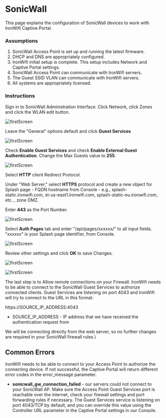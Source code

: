 # SonicWall

This page explains the configuration of SonicWall devices to work with IronWifi Captive Portal.

### Assumptions

1. SonicWall Access Point is set up and running the latest firmware.
2. DHCP and DNS are appropriately configured.
3. IronWifi initial setup is complete. This setup includes Network and Captive Portal settings.
4. SonicWall Access Point can communicate with IronWifi servers.
5. The Guest SSID VLAN can communicate with IronWifi servers.
6. All systems are appropriately licensed.

### Instructions

Sign in to SonicWall Administration Interface. Click Network, click Zones and click the WLAN edit button.

![firstScreen](sonic_wall/sonicwall1.png)

Leave the "General" options default and click **Guest Services**

![firstScreen](sonic_wall/sonicwall2.png)

Check **Enable Guest Services** and check **Enable External Guest Authentication**. Change the Max Guests value to **255**.

![firstScreen](sonic_wall/sonicwall3.png)

Select **HTTP** client Redirect Protocol.

Under "Web Server," select **HTTPS** protocol and create a new object for Splash page - FQDN hostname from Console - e.g., splash-static.ironwifi.com, st-us-east1.ironwifi.com, splash-static-eu.ironwifi.com, etc.., zone DMZ.

Enter **443** as the Port Number.

![firstScreen](sonic_wall/sonicwall4.png)

Select **Auth Pages** tab and enter "/api/pages/xxxxxx/" to all input fields. "xxxxxx" is your Splash page identifier, from Console.

![firstScreen](sonic_wall/sonicwall5.png)

Review other settings and click **OK** to save Changes.

![firstScreen](sonic_wall/sonicwall6.png)

![firstScreen](sonic_wall/sonicwall7.png)

The last step is to Allow remote connections on your Firewall. IronWifi needs to be able to connect to the SonicWall Guest Services to authorize connected clients. Guest Services are listening on port 4043 and IronWifi will try to connect to the URL in this format:

https://SOURCE_IP_ADDRESS:4043

* SOURCE_IP_ADDRESS - IP address that we have received the authentication request from

We will be connecting directly from the web server, so no further changes are required in your SonicWall firewall rules.\

## Common Errors

IronWifi needs to be able to connect to your Access Point to authorize the connecting device. If not successful, the Captive Portal will return different error codes in the error_message parameter.

- **sonicwall_gw_connection_failed** - our servers could not connect to your SonicWall AP. Make sure the Access Point Guest Services port is reachable over the internet, check your firewall settings and port forwarding rules if necessary. The Guest Services service is listening on port 4043/TCP by default, and you can override this value using the Controller URL parameter in the Captive Portal settings in our Console.





